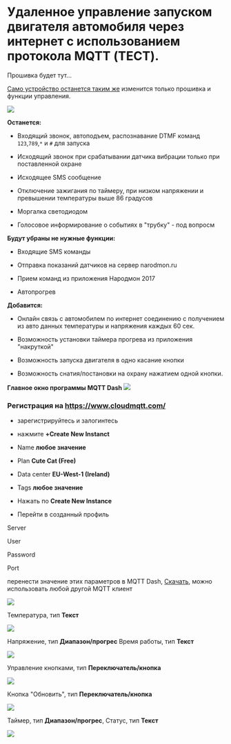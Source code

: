 # Удаленное управление запуском двигателя автомобиля через интернет с использованием протокола MQTT (ТЕСТ).

Прошивка будет тут...

[Само устройство останется таким же](https://github.com/martinhol221/SIM800L_DTMF_control/blob/master/README.md) изменится только прошивка и функции управления. 

![](https://github.com/martinhol221/SIM800L_DTMF_control/raw/master/img/conecting-001.JPG)

**Останется:**

* Входящий звонок, автоподъем, распознавание DTMF команд `123`,`789`,`*` и `#` для запуска

* Исходящий звонок при срабатывании датчика вибрации только при поставленной охране

* Исходящее SMS сообщение

* Отключение зажигания по таймеру, при низком напряжении и превышении температуры выше 86 градусов

* Моргалка светодиодом

* Голосовое информирование о событиях в "трубку" - под вопросм

**Будут убраны не нужные функции:**

* Входящие SMS команды

* Отправка показаний датчиков на сервер narodmon.ru

* Прием команд из приложения Народмон 2017

* Автопрогрев

**Добавится:**

* Онлайн связь с автомобилем по интернет соединению с получением из авто данных температуры и напряжения каждых 60 сек.

* Возможность установки таймера прогрева из приложения "накруткой"

* Возможность запуска двигателя в одно касание кнопки

* Возможность снатия/постановки на охрану нажатием одной кнопки.




**Главное окно программы MQTT Dash** 
![](https://github.com/martinhol221/SIM800L_MQTT/raw/master/other/mqtt-15.jpg)




### Регистрация на https://www.cloudmqtt.com/

* зарегистрируйтесь и залогинтесь

* нажмите  **+Create New Instanct**

* Name **любое значение**

* Plan  **Cute Cat (Free)**

* Data center **EU-West-1 (Ireland)**

* Tags **любое значение**

* Нажать по **Create New Instance**

* Перейти в созданный профиль

Server

User

Password

Port

перенести значение этих параметров в  MQTT Dash, [Скачать](https://play.google.com/store/apps/details?id=net.routix.mqttdash&hl=ru), можно использовать любой другой MQTT клиент

![](https://github.com/martinhol221/SIM800L_MQTT/raw/master/other/mqtt-9.jpg)

Температура, тип **Текст**

![](https://github.com/martinhol221/SIM800L_MQTT/raw/master/other/mqtt-10.jpg)

Напряжение, тип **Диапазон/прогрес** Время работы, тип **Текст**

![](https://github.com/martinhol221/SIM800L_MQTT/raw/master/other/mqtt-11.jpg)

Управление кнопками, тип **Переключатель/кнопка**

![](https://github.com/martinhol221/SIM800L_MQTT/raw/master/other/mqtt-12.jpg)

Кнопка "Обновить", тип **Переключатель/кнопка**

![](https://github.com/martinhol221/SIM800L_MQTT/raw/master/other/mqtt-13.jpg)

Таймер, тип **Диапазон/прогрес**, Статус, тип **Текст**

![](https://github.com/martinhol221/SIM800L_MQTT/raw/master/other/mqtt-14.jpg)

